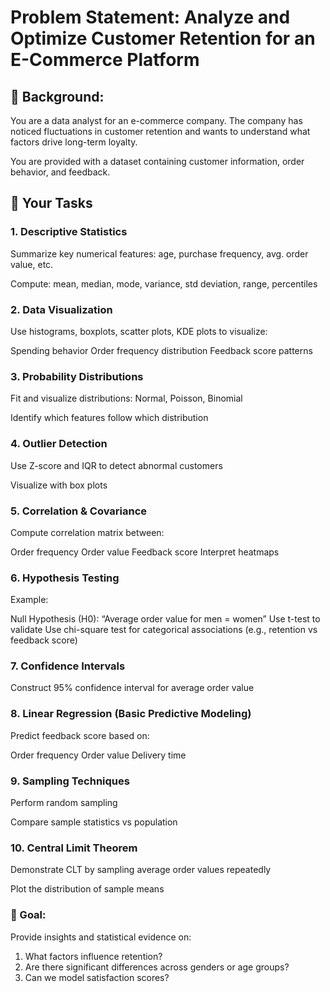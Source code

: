 # Problem Statement: Analyze and Optimize Customer Retention for an E-Commerce Platform
## 📝 Background:
You are a data analyst for an e-commerce company. The company has noticed fluctuations in customer retention and wants to understand what factors drive long-term loyalty.

You are provided with a dataset containing customer information, order behavior, and feedback.

## 🧠 Your Tasks
### 1. Descriptive Statistics
Summarize key numerical features: age, purchase frequency, avg. order value, etc.

Compute: mean, median, mode, variance, std deviation, range, percentiles

### 2. Data Visualization
Use histograms, boxplots, scatter plots, KDE plots to visualize:

Spending behavior
Order frequency distribution
Feedback score patterns

### 3. Probability Distributions
Fit and visualize distributions: Normal, Poisson, Binomial

Identify which features follow which distribution

### 4. Outlier Detection
Use Z-score and IQR to detect abnormal customers

Visualize with box plots

### 5. Correlation & Covariance
Compute correlation matrix between:

Order frequency
Order value
Feedback score
Interpret heatmaps

### 6. Hypothesis Testing
Example:

Null Hypothesis (H0): “Average order value for men = women”
Use t-test to validate
Use chi-square test for categorical associations (e.g., retention vs feedback score)

### 7. Confidence Intervals
Construct 95% confidence interval for average order value

### 8. Linear Regression (Basic Predictive Modeling)
Predict feedback score based on:

Order frequency
Order value
Delivery time

### 9. Sampling Techniques
Perform random sampling

Compare sample statistics vs population

### 10. Central Limit Theorem
Demonstrate CLT by sampling average order values repeatedly

Plot the distribution of sample means

### 🎯 Goal:
Provide insights and statistical evidence on:

1. What factors influence retention?
2. Are there significant differences across genders or age groups?
3. Can we model satisfaction scores?